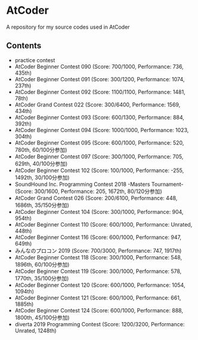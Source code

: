 # AtCoder

A repository for my source codes used in AtCoder

## Contents

- practice contest
- AtCoder Beginner Contest 090 (Score: 700/1000, Performance: 736, 435th)
- AtCoder Beginner Contest 091 (Score: 300/1200, Performance: 1074, 237th)
- AtCoder Beginner Contest 092 (Score: 1100/1100, Performance: 1481, 78th)
- AtCoder Grand Contest 022 (Score: 300/6400, Performance: 1569, 434th)
- AtCoder Beginner Contest 093 (Score: 600/1300, Performance: 884, 392th)
- AtCoder Beginner Contest 094 (Score: 1000/1000, Performance: 1023, 304th)
- AtCoder Beginner Contest 095 (Score: 600/1000, Performance: 520, 780th, 60/100分参加)
- AtCoder Beginner Contest 097 (Score: 300/1000, Performance: 705, 629th, 40/100分参加)
- AtCoder Beginner Contest 102 (Score: 100/1000, Performance: -255, 1492th, 30/100分参加)
- SoundHound Inc. Programming Contest 2018 -Masters Tournament- (Score: 300/1600, Performance: 205, 1672th, 80/120分参加)
- AtCoder Grand Contest 026 (Score: 200/6100, Performance: 448, 1686th, 35/150分参加)
- AtCoder Beginner Contest 104 (Score: 300/1000, Performance: 904, 954th)
- AtCoder Beginner Contest 110 (Score: 600/1000, Performance: Unrated, 448th)
- AtCoder Beginner Contest 116 (Score: 600/1000, Performance: 947, 649th)
- みんなのプロコン 2019 (Score: 700/3000, Performance: 747, 1917th)
- AtCoder Beginner Contest 118 (Score: 300/1000, Performance: 548, 1896th, 60/100分参加)
- AtCoder Beginner Contest 119 (Score: 300/1000, Performance: 578, 1770th, 35/100分参加)
- AtCoder Beginner Contest 120 (Score: 600/1000, Performance: 1054, 1094th)
- AtCoder Beginner Contest 121 (Score: 600/1000, Performance: 661, 1885th)
- AtCoder Beginner Contest 124 (Score: 600/1000, Performance: 888, 1800th, 45/100分参加)
- diverta 2019 Programming Contest (Score: 1200/3200, Performance: Unrated, 1248th)
